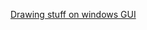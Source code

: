 [Drawing stuff on windows GUI](https://msdn.microsoft.com/en-us/library/system.drawing(v=vs.110).aspx)
